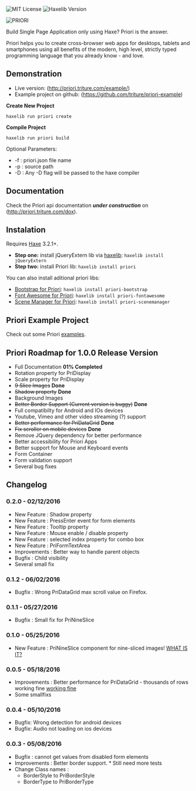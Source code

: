 ![MIT License](https://img.shields.io/badge/license-MIT-blue.svg?style=flat) ![Haxelib Version](https://img.shields.io/github/tag/triture/priori.svg?style=flat&label=haxelib)

![PRIORI](http://priori.triture.com/wiki/priorilogo.png)

Build Single Page Application only using Haxe? Priori is the answer.

Priori helps you to create cross-browser web apps for desktops, tablets and smartphones using all benefits of the modern, high level, strictly typed programming language that you already know - and love.

## Demonstration
- Live version: (http://priori.triture.com/example/)
- Example project on github: (https://github.com/triture/priori-example)

**Create New Project**
```
haxelib run priori create
```

**Compile Project**
```
haxelib run priori build
```
Optional Parameters:  
- -f : priori.json file name  
- -p : source path  
- -D : Any -D flag will be passed to the haxe compiler  

## Documentation
Check the Priori api documentation ***under construction*** on (http://priori.triture.com/dox).

## Instalation  
Requires [Haxe](http://haxe.org) 3.2.1+.

* **Step one:** install jQueryExtern lib via [haxelib](http://haxe.org/doc/haxelib/using_haxelib): `haxelib install jQueryExtern`  
* **Step two:** install Priori lib: `haxelib install priori`  

You can also install aditional priori libs:  
- [Bootstrap for Priori](https://github.com/triture/priori-bootstrap): `haxelib install priori-bootstrap`  
- [Font Awesome for Priori](https://github.com/triture/priori-fontawesome): `haxelib install priori-fontawesome`  
- [Scene Manager for Priori](https://github.com/triture/priori-scenemanager): `haxelib install priori-scenemanager`  

## Priori Example Project
Check out some Priori [examples](https://github.com/triture/priori-example).  

## Priori Roadmap for 1.0.0 Release Version  
- Full Documentation **01% Completed**
- Rotation property for PriDisplay
- Scale property for PriDisplay
- ~~9 Slice Images~~ **Done**
- ~~Shadow property~~ **Done**
- Background Images
- ~~Better Border Support (Current version is buggy)~~ **Done**
- Full compatibilty for Android and IOs devices
- Youtube, Vimeo and other video streaming (?) support
- ~~Better performance for PriDataGrid~~ **Done**
- ~~Fix scroller on mobile devices~~ **Done**
- Remove JQuery dependency for better performance
- Better accessibility for Priori Apps
- Better support for Mouse and Keyboard events
- Form Container
- Form validation support
- Several bug fixes

## Changelog
### 0.2.0 - 02/12/2016
- New Feature : Shadow property
- New Feature : PressEnter event for form elements
- New Feature : Tooltip property
- New Feature : Mouse enable / disable property
- New Feature : selected index property for combo box
- New Feature : PriFormTextArea
- Improvements : Better way to handle parent objects
- Bugfix : Child visibility
- Several small fix

### 0.1.2 - 06/02/2016
- Bugfix : Wrong PriDataGrid max scroll value on Firefox.

### 0.1.1 - 05/27/2016
- Bugfix : Small fix for PriNineSlice  

### 0.1.0 - 05/25/2016  
- New Feature : PriNineSlice component for nine-sliced images! [WHAT IS IT?](http://rwillustrator.blogspot.com.br/2007/04/understanding-9-slice-scaling.html)  

### 0.0.5 - 05/18/2016  
- Improvements : Better performance for PriDataGrid - thousands of rows working fine [working fine](http://priori.triture.com/example)  
- Some smallfixs  

### 0.0.4 - 05/10/2016  
- Bugfix: Wrong detection for android devices  
- Bugfix: Audio not loading on ios devices  

### 0.0.3 - 05/08/2016  
- Bugfix : cannot get values from disabled form elements  
- Improvements : Better border support. * Still need more tests  
- Change Class names :  
    - BorderStyle to PriBorderStyle  
    - BorderType to PriBorderType  

